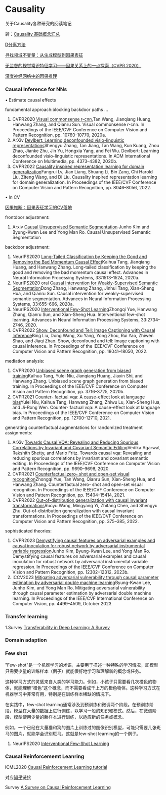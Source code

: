 # Causality
关于Causality各种研究的阅读笔记

转：[Causality 基础概念汇总](https://zhuanlan.zhihu.com/p/269625734)

[D分离方法](https://www.bilibili.com/video/BV1xF411K7aa?p=5&vd_source=7f04b7eac11d48d62aada37d93c07804)

[寻找领域不变量：从生成模型到因果表征](https://zhuanlan.zhihu.com/p/568100850)

[无监督的视觉常识特征学习——因果关系上的一点探索（CVPR 2020）](https://zhuanlan.zhihu.com/p/111306353)

[深度神经网络中的因果推理](https://zhuanlan.zhihu.com/p/425331915)


### Causal Inference for NNs

$\bullet$ Estimate causal effects

fundamental approach:blocking backdoor paths ...

1. CVPR2020 [Visual commonsense r-cnn.](https://arxiv.org/abs/2002.12204)Tan Wang, Jianqiang Huang, Hanwang Zhang, and Qianru Sun. Visual commonsense r-cnn. In Proceedings of the IEEE/CVF Conference on Computer Vision and Pattern Recognition, pp. 10760–10770, 2020a.
2. ArXiv [Devlbert: Learning deconfounded visio-linguistic representations](https://dl.acm.org/doi/10.1145/3394171.3413518)Shengyu Zhang, Tan Jiang, Tan Wang, Kun Kuang, Zhou Zhao, Jianke Zhu, Jin Yu, Hongxia Yang, and Fei Wu. Devlbert: Learning deconfounded visio-linguistic representations. In ACM International Conference on Multimedia, pp. 4373–4382, 2020b.
3. CVPR2022 [Causality inspired representation learning for domain generalization](https://arxiv.org/abs/2203.14237)Fangrui Lv, Jian Liang, Shuang Li, Bin Zang, Chi Harold Liu, Ziteng Wang, and Di Liu. Causality inspired representation learning for domain generalization. In Proceedings of the IEEE/CVF Conference on Computer Vision and Pattern Recognition, pp. 8046–8056, 2022.

$\bullet$ In CV

[因果推断：因果表征学习的CV落地](https://zhuanlan.zhihu.com/p/400043237)

frontdoor adjustment:
1. Arxiv [Causal Unsupervised Semantic Segmentation](https://arxiv.org/abs/2310.07379)
  Junho Kim and Byung-Kwan Lee and Yong Man Ro. Causal Unsupervised Semantic Segmentation

backdoor adjustment:
1. NeurIPS2020 [Long-Tailed Classification by Keeping the Good and Removing the Bad Momentum Causal Effect](https://arxiv.org/abs/2009.12991)Kaihua Tang, Jianqiang Huang, and Hanwang Zhang. Long-tailed classification by keeping the good and removing the bad momentum causal effect. Advances in Neural Information Processing Systems, 33:1513–1524, 2020a.
2. NeurIPS2020 oral [Causal Intervention for Weakly-Supervised Semantic Segmentation](https://arxiv.org/abs/2009.12547)Dong Zhang, Hanwang Zhang, Jinhui Tang, Xian-Sheng Hua, and Qianru Sun. Causal intervention for weakly-supervised semantic segmentation. Advances in Neural Information Processing Systems, 33:655–666, 2020a.
3. NeurIPS2020 [Interventional Few-Shot Learning](https://arxiv.org/abs/2009.13000)Zhongqi Yue, Hanwang Zhang, Qianru Sun, and Xian-Sheng Hua. Interventional few-shot learning. Advances in Neural Information Processing Systems, 33:2734–2746, 2020.
4. CVPR2022 [Show, Deconfound and Tell: Image Captioning with Causal Inference](https://ieeexplore.ieee.org/document/9880383)Bing Liu, Dong Wang, Xu Yang, Yong Zhou, Rui Yao, Zhiwen Shao, and Jiaqi Zhao. Show, deconfound and tell: Image captioning with causal inference. In Proceedings of the IEEE/CVF Conference on Computer Vision and Pattern Recognition, pp. 18041–18050, 2022.

mediation analysis:
1. CVPR2020 [Unbiased scene graph generation from biased training](https://arxiv.org/abs/2002.11949)Kaihua Tang, Yulei Niu, Jianqiang Huang, Jiaxin Shi, and Hanwang Zhang. Unbiased scene graph generation from biased training. In Proceedings of the IEEE/CVF Conference on Computer Vision and Pattern Recognition, pp. 3716–3725, 2020b.
2. CVPR2021 [Counter- factual vqa: A cause-effect look at language bias](https://arxiv.org/abs/2006.04315)Yulei Niu, Kaihua Tang, Hanwang Zhang, Zhiwu Lu, Xian-Sheng Hua, and Ji-Rong Wen. Counter- factual vqa: A cause-effect look at language bias. In Proceedings of the IEEE/CVF Conference on Computer Vision and Pattern Recognition, pp. 12700–12710, 2021.

generating counterfactual augmentations for randomized treatment assignments:
1. ArXiv [Towards Causal VQA: Revealing and Reducing Spurious Correlations by Invariant and Covariant Semantic Editing](https://arxiv.org/abs/1912.07538)Vedika Agarwal, Rakshith Shetty, and Mario Fritz. Towards causal vqa: Revealing and reducing spurious correlations by invariant and covariant semantic editing. In Proceedings of the IEEE/CVF Conference on Computer Vision and Pattern Recognition, pp. 9690–9698, 2020.
2. CVPR2021 [Counterfactual zero- shot and open-set visual recognition](https://arxiv.org/abs/2103.00887)Zhongqi Yue, Tan Wang, Qianru Sun, Xian-Sheng Hua, and Hanwang Zhang. Counterfactual zero- shot and open-set visual recognition. In Proceedings of the IEEE/CVF Conference on Computer Vision and Pattern Recognition, pp. 15404–15414, 2021.
3. CVPR2022 [Out-of-distribution generalization with causal invariant transformations](https://arxiv.org/abs/2203.11528)Ruoyu Wang, Mingyang Yi, Zhitang Chen, and Shengyu Zhu. Out-of-distribution generalization with causal invariant transformations. In Proceedings of the IEEE/CVF Conference on Computer Vision and Pattern Recognition, pp. 375–385, 2022.

sophisticated theories:
1. CVPR2023 [Demystifying causal features on adversarial examples and causal inoculation for robust network by adversarial instrumental variable regression](https://arxiv.org/abs/2303.01052)Junho Kim, Byung-Kwan Lee, and Yong Man Ro. Demystifying causal features on adversarial examples and causal inoculation for robust network by adversarial instrumental variable regression. In Proceedings of the IEEE/CVF Conference on Computer Vision and Pattern Recognition, pp. 12302–12312, 2023b.
2. ICCV2023 [Mitigating adversarial vulnerability through causal parameter estimation by adversarial double machine learning](https://arxiv.org/abs/2307.07250)Byung-Kwan Lee, Junho Kim, and Yong Man Ro. Mitigating adversarial vulnerability through causal parameter estimation by adversarial double machine learning. In Proceedings of the IEEE/CVF International Conference on Computer Vision, pp. 4499–4509, October 2023.

### Transfer learning
1.Survey [Transferability in Deep Learning: A Survey](https://arxiv.org/abs/2201.05867)


### Domain adaption

### Few shot 
"Few-shot"是一个机器学习的术语，主要用于描述一种特殊的学习情况，即模型只需要少量的训练样本（例子）就能很好地学习和理解新的概念或任务。

这种学习方式的灵感来自人类的学习能力。例如，小孩子只需要看几次橙色的物体，就能理解“橙色”这个概念，而不需要看成千上万的橙色物体。这种学习方式在机器学习中非常有用，特别是在训练样本稀缺的情况下。

在实践中，few-shot learning通常涉及到预训练和微调两个阶段。在预训练阶段，模型在大量的数据上进行训练，以学习一般的知识和模式。然后，在微调阶段，模型使用少量的新样本进行训练，以适应新的任务或概念。

例如，一个已经在大量猫和狗的图片上训练过的图像识别模型，可能只需要几张斑马的图片，就能学会识别斑马。这就是few-shot learning的一个例子。
1. NeurIPS2020 [Interventional Few-Shot Learning](https://arxiv.org/abs/2009.13000)


### Causal Reinforcememt Leanring
ICML2020 [Causal Reinforcement Learning tutorial](https://crl.causalai.net/#overview)

对应[知乎](https://zhuanlan.zhihu.com/p/363339023)链接

Survey [A Survey on Causal Reinforcement Learning](https://arxiv.org/abs/2302.05209)


